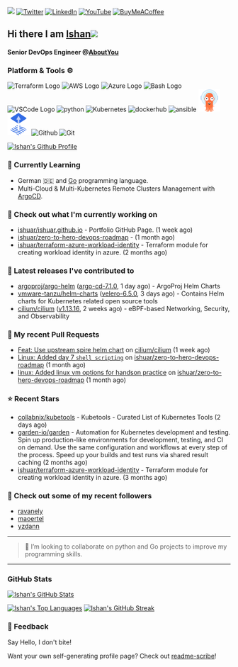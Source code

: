 <img src="https://visitor-badge.laobi.icu/badge?page_id=ishuar.ishuar&" width="105px"/> [![Twitter](https://img.shields.io/badge/Twitter-%231DA1F2.svg?style=for-the-badge&logo=Twitter&logoColor=white)](https://twitter.com/ishuar_)
[![LinkedIn](https://img.shields.io/badge/linkedin-%230077B5.svg?style=for-the-badge&logo=linkedin&logoColor=white)](https://linkedin.com/in/ishuar)
[![YouTube](https://img.shields.io/badge/YouTube-%23FF0000.svg?style=for-the-badge&logo=YouTube&logoColor=white)](https://www.youtube.com/@learndevopsdotin) [![BuyMeACoffee](https://img.shields.io/badge/Buy%20Me%20a%20Coffee-ffdd00?style=for-the-badge&logo=buy-me-a-coffee&logoColor=black)](https://www.buymeacoffee.com/ishuar)

## Hi there I am [Ishan](https://ishan.learndevops.in/)<img src="https://raw.githubusercontent.com/MartinHeinz/MartinHeinz/master/wave.gif" width="30px">

#### Senior DevOps Engineer @[AboutYou](https://corporate.aboutyou.de/en/)

### Platform & Tools ⚙️



<p>
  <img src="https://user-images.githubusercontent.com/25181517/183345121-36788a6e-5462-424a-be67-af1ebeda79a2.png" alt="Terraform Logo" width="50" height="50" />
  <img src="https://cdn.worldvectorlogo.com/logos/aws-2.svg" alt="AWS Logo" width="50" height="50" />
  <img src="https://cdn.worldvectorlogo.com/logos/azure-1.svg" alt="Azure Logo" width="50" height="50" />
  <img src="https://cdn.worldvectorlogo.com/logos/bash-1.svg" alt="Bash Logo" width="50" height="50"  width="50" height="50" />
  <img src="https://cdn.worldvectorlogo.com/logos/visual-studio-code-1.svg" alt="VSCode Logo" width="50" height="50"/>
  <img src="https://worldvectorlogo.com/logos/python-5.svg"alt="python" width="50" height="50" />
  <img src="https://worldvectorlogo.com/logos/kubernets.svg" alt="Kubernetes" width="50" height="50" />
  <img src="https://cdn.worldvectorlogo.com/logos/docker.svg" alt="dockerhub" width="50" height="50" />
  <img src="https://cdn.worldvectorlogo.com/logos/ansible.svg" alt="ansible" width="50" height="50" />
  <img src="./svg/argoprojio-icon.svg" alt="argocd" width="50" height="50" />
  <img src="./svg/fluxcdio-icon.svg" alt="fluxcd" width="50" height="50" />
  <img src="https://worldvectorlogo.com/logos/github-icon-2.svg" alt="Github" width="50" height="50" />
  <img src="https://worldvectorlogo.com/logos/git-icon.svg" alt="Git" width="50" height="50" />
</p>

[![Ishan's Github Profile](https://github-profile-summary-cards.vercel.app/api/cards/profile-details?username=ishuar&theme=github_dark)](https://github.com/vn7n24fzkq/github-profile-summary-cards)


### 🌱 Currently Learning

- German 🇩🇪 and [Go](https://go.dev/doc/) programming language.
- Multi-Cloud & Multi-Kubernetes Remote Clusters Management with [ArgoCD](https://argoproj.io/argo-cd/).

### 👷 Check out what I'm currently working on

- [ishuar/ishuar.github.io](https://github.com/ishuar/ishuar.github.io) - Portfolio GitHub Page. (1 week ago)
- [ishuar/zero-to-hero-devops-roadmap](https://github.com/ishuar/zero-to-hero-devops-roadmap) -  (1 month ago)
- [ishuar/terraform-azure-workload-identity](https://github.com/ishuar/terraform-azure-workload-identity) - Terraform module for creating workload identity in azure. (2 months ago)

### 🔭 Latest releases I've contributed to

- [argoproj/argo-helm](https://github.com/argoproj/argo-helm) ([argo-cd-7.1.0](https://github.com/argoproj/argo-helm/releases/tag/argo-cd-7.1.0), 1 day ago) - ArgoProj Helm Charts
- [vmware-tanzu/helm-charts](https://github.com/vmware-tanzu/helm-charts) ([velero-6.5.0](https://github.com/vmware-tanzu/helm-charts/releases/tag/velero-6.5.0), 3 days ago) - Contains Helm charts for Kubernetes related open source tools
- [cilium/cilium](https://github.com/cilium/cilium) ([v1.13.16](https://github.com/cilium/cilium/releases/tag/v1.13.16), 2 weeks ago) - eBPF-based Networking, Security, and Observability

### 🔨 My recent Pull Requests

- [Feat: Use upstream spire helm chart](https://github.com/cilium/cilium/pull/32716) on [cilium/cilium](https://github.com/cilium/cilium) (1 week ago)
- [Linux: Added day 7 `shell scripting`](https://github.com/ishuar/zero-to-hero-devops-roadmap/pull/11) on [ishuar/zero-to-hero-devops-roadmap](https://github.com/ishuar/zero-to-hero-devops-roadmap) (1 month ago)
- [linux: Added linux vm options for handson practice](https://github.com/ishuar/zero-to-hero-devops-roadmap/pull/10) on [ishuar/zero-to-hero-devops-roadmap](https://github.com/ishuar/zero-to-hero-devops-roadmap) (1 month ago)

### ⭐ Recent Stars

- [collabnix/kubetools](https://github.com/collabnix/kubetools) - Kubetools - Curated List of Kubernetes Tools (2 days ago)
- [garden-io/garden](https://github.com/garden-io/garden) - Automation for Kubernetes development and testing. Spin up production-like environments for development, testing, and CI on demand. Use the same configuration and workflows at every step of the process. Speed up your builds and test runs via shared result caching (2 months ago)
- [ishuar/terraform-azure-workload-identity](https://github.com/ishuar/terraform-azure-workload-identity) - Terraform module for creating workload identity in azure. (3 months ago)

### 👯 Check out some of my recent followers

- [ravanely](https://github.com/ravanely)
- [maoertel](https://github.com/maoertel)
- [yzdann](https://github.com/yzdann)

---
> 👯 I’m looking to collaborate on python and Go projects to improve my programming skills.
---
### GitHub Stats

[![Ishan's GitHub Stats](https://github-readme-stats-ishuar.vercel.app/api?username=ishuar&show_icons=true&count_private=true&theme=radical&show=prs_merged_percentage&rank_icon=github)](https://github.com/ishuar/github-readme-stats)

[![Ishan's Top Languages](https://github-readme-stats-ishuar.vercel.app/api/top-langs?username=ishuar&layout=compact&langs_count=8&card_width=400&theme=radical)](#)
[![Ishan's GitHub Streak](https://streak-stats.demolab.com?user=ishuar&theme=radical&hide_border=false&card_width=400)](https://git.io/streak-stats)

### 💬 Feedback

Say Hello, I don't bite!


Want your own self-generating profile page? Check out [readme-scribe](https://github.com/muesli/readme-scribe)!
